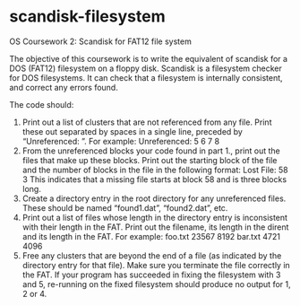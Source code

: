# scandisk-filesystem
OS Coursework 2: Scandisk for FAT12 file system

The objective of this coursework is to write the equivalent of scandisk for a DOS (FAT12) filesystem on a floppy disk. Scandisk is a filesystem checker for DOS filesystems. It can check that a filesystem is internally consistent, and correct any errors found.

The code should:
1. Print out a list of clusters that are not referenced from any file. Print these out separated by spaces in a single line, preceded by “Unreferenced: ”. For example:
     Unreferenced: 5 6 7 8
2. From the unreferenced blocks your code found in part 1., print out the files that make up these blocks. Print out the starting block of the file and the number of blocks in the file in the following format:
     Lost File: 58 3
This indicates that a missing file starts at block 58 and is three blocks long.
3. Create a directory entry in the root directory for any unreferenced files. These should be named “found1.dat”, “found2.dat”, etc.
4. Print out a list of files whose length in the directory entry is inconsistent with their length in the FAT. Print out the filename, its length in the dirent and its length in the FAT. For example:
     foo.txt 23567 8192
bar.txt 4721 4096
5. Free any clusters that are beyond the end of a file (as indicated by the directory entry for that file). Make sure you terminate the file correctly in the FAT.
If your program has succeeded in fixing the filesystem with 3 and 5, re-running on the fixed filesystem should produce no output for 1, 2 or 4.
